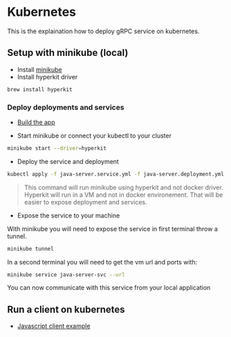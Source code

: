 # Kubernetes

This is the explaination how to deploy gRPC service on kubernetes.

## Setup with minikube (local)

- Install [minikube](https://formulae.brew.sh/formula/minikube)
- Install hyperkit driver

```sh
brew install hyperkit
```

### Deploy deployments and services

- [Build the app](../README.md)

- Start minikube or connect your kubectl to your cluster

```sh
minikube start --driver=hyperkit
```

- Deploy the service and deployment

```sh
kubectl apply -f java-server.service.yml -f java-server.deployment.yml
```

> This command will run minikube using hyperkit and not docker driver. Hyperkit will run in a VM and not in docker environement. That will be easier to expose deployment and services.

- Expose the service to your machine

With minikube you will need to expose the service in first terminal throw a tunnel.

```sh
minikube tunnel
```

In a second terminal you will need to get the vm url and ports with:

```sh
minikube service java-server-svc --url
```

You can now communicate with this service from your local application

## Run a client on kubernetes

- [Javascript client example](../../js-client/kubernetes/README.md)